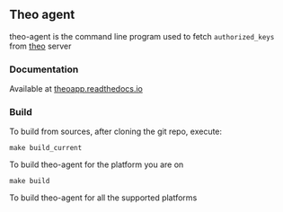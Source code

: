## Theo agent

theo-agent is the command line program used to fetch `authorized_keys` from [theo](https://github.com/theoapp/theo-node) server

### Documentation

Available at [theoapp.readthedocs.io](https://theoapp.readthedocs.io/en/latest/)


### Build
To build from sources, after cloning the git repo, execute:

```
make build_current
``` 

To build theo-agent for the platform you are on

```
make build
```

To build theo-agent for all the supported platforms
